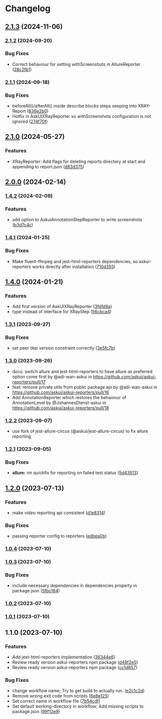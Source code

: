 # Changelog

## [2.1.3](https://github.com/askui/askui-reporters/compare/2.1.2...2.1.3) (2024-11-06)

### [2.1.2](https://github.com/askui/askui-reporters/compare/2.1.1...2.1.2) (2024-09-20)


### Bug Fixes

* Correct behaviour for setting withScreenshots in AllureReporter ([28c2fb1](https://github.com/askui/askui-reporters/commit/28c2fb1929038e5696c9f53c5f09d9ccb0ff7981))

### [2.1.1](https://github.com/askui/askui-reporters/compare/2.1.0...2.1.1) (2024-09-18)


### Bug Fixes

* beforeAll()/afterAll() inside describe blocks steps seeping into XRAY-Report ([836e2b0](https://github.com/askui/askui-reporters/commit/836e2b07efe8906cdcb777adabef264281b49c2c))
* Hotfix in AskUIXRayReporter so withScreenshots configuration is not ignored ([274f70f](https://github.com/askui/askui-reporters/commit/274f70f3845a85daa74e7ed3a0d4892ebf939f7c))

## [2.1.0](https://github.com/askui/askui-reporters/compare/2.0.0...2.1.0) (2024-05-27)


### Features

* XRayReporter: Add flags for deleting reports directory at start and appending to report.json ([d83d375](https://github.com/askui/askui-reporters/commit/d83d3758467cb0d12277bd363b782f556ad80feb))

## [2.0.0](https://github.com/askui/askui-reporters/compare/1.4.2...2.0.0) (2024-02-14)

### [1.4.2](https://github.com/askui/askui-reporters/compare/1.4.1...1.4.2) (2024-02-09)


### Features

* add option to AskuiAnnotationStepReporter to write screenshots ([b3d7c4c](https://github.com/askui/askui-reporters/commit/b3d7c4c5f3c3de9216536fe4887df32bf5907534))

### [1.4.1](https://github.com/askui/askui-reporters/compare/1.4.0...1.4.1) (2024-01-25)


### Bug Fixes

* Make fluent-ffmpeg and jest-html-reporters dependencies, so askui-reporters works directly after installation ([710d355](https://github.com/askui/askui-reporters/commit/710d35595d336da8b21b769d1672941f669501d8))

## [1.4.0](https://github.com/askui/askui-reporters/compare/1.3.1...1.4.0) (2024-01-21)


### Features

* Add first version of AskUIXRayReporter ([3fdfd8a](https://github.com/askui/askui-reporters/commit/3fdfd8a7c85cc8b82f1489092ab2b7c7a95b90ce))
* type instead of interface for XRayStep ([56cbca4](https://github.com/askui/askui-reporters/commit/56cbca491035c8915ba9d3fa110fee3faef7522d))

### [1.3.1](https://github.com/askui/askui-reporters/compare/1.3.0...1.3.1) (2023-09-27)


### Bug Fixes

* set peer dep version constraint correctly ([3e5fc7b](https://github.com/askui/askui-reporters/commit/3e5fc7be91578716578cb8cba442e337240e62f1))

### [1.3.0](https://github.com/askui/askui-reporters/compare/1.2.2...1.3.0) (2023-09-26)


* docs: switch allure and jest-html-reporters to have allure as preferred option come first by @adi-wan-askui in https://github.com/askui/askui-reporters/pull/17
* feat: remove private utils from public package api by @adi-wan-askui in https://github.com/askui/askui-reporters/pull/16
* Add AnnotationReporter which restores the behaviour of AnnotationLevel by @JohannesDienst-askui in https://github.com/askui/askui-reporters/pull/18

### [1.2.2](https://github.com/askui/askui-reporters/compare/1.2.1...1.2.2) (2023-09-07)

* use fork of jest-allure-circus (@askui/jest-allure-circus) to fix allure reporting

### [1.2.1](https://github.com/askui/askui-reporters/compare/1.2.0...1.2.1) (2023-09-05)


### Bug Fixes

* **allure:** rm quickfix for reporting on failed test status ([5d43513](https://github.com/askui/askui-reporters/commit/5d43513444d3c6cfe95b07f36be3becb4e99da38))

## [1.2.0](https://github.com/askui/askui-reporters/compare/1.0.4...1.2.0) (2023-07-13)


### Features

* make video reporting api consistent ([d1e8314](https://github.com/askui/askui-reporters/commit/d1e831431a89cb8c1bfe2c5664a68b2fbfeaf423))


### Bug Fixes

* passing reporter config to reporters ([edbea0b](https://github.com/askui/askui-reporters/commit/edbea0bc4a9c42c9bdadbb0e8806d809117695d1))

### [1.0.4](https://github.com/askui/askui-reporters/compare/1.0.3...1.0.4) (2023-07-10)

### [1.0.3](https://github.com/askui/askui-reporters/compare/1.0.2...1.0.3) (2023-07-10)


### Bug Fixes

* include necessary dependencies in dependencies property in package.json ([5fbc164](https://github.com/askui/askui-reporters/commit/5fbc16446c256aa22a5d20c363544f1e5ee87e12))

### [1.0.2](https://github.com/askui/askui-reporters/compare/1.0.1...1.0.2) (2023-07-10)

### [1.0.1](https://github.com/askui/askui-reporters/compare/1.1.0...1.0.1) (2023-07-10)

## 1.1.0 (2023-07-10)


### Features

* Add jest-html-reporters implementation ([36344e6](https://github.com/askui/askui-reporters/commit/36344e6004aafb79faff0d495dc85cf4da0bbef9))
* Review ready version askui-reporters npm package ([d48f2e5](https://github.com/askui/askui-reporters/commit/d48f2e5cd2d654c1530c134d38fda9313f271e3e))
* Review ready version askui-reporters npm package ([cc1d857](https://github.com/askui/askui-reporters/commit/cc1d8573b366d6d0288068953523e2ca375dee6d))


### Bug Fixes

* change workflow name; Try to get build to actually run. ([e2c1c2d](https://github.com/askui/askui-reporters/commit/e2c1c2d5b99236daefa2c5dcae217e0da619f634))
* Remove wrong exit code from scripts ([6e8e125](https://github.com/askui/askui-reporters/commit/6e8e1255f67985b1598a9f33fbb21e5574b2d813))
* Set correct name in workflow file ([7b54cdf](https://github.com/askui/askui-reporters/commit/7b54cdf145bfc68b6bf95e354105a5befce5bda7))
* Set default working-directory in workflow; Add missing scripts to package.json ([99f12e9](https://github.com/askui/askui-reporters/commit/99f12e94f2461ba09f83b131135377a7adb39a39))
